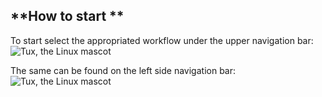 ## **How to start **

To start select the appropriated workflow under the upper navigation bar:
![Tux, the Linux mascot](/static/images/topnavbar.png)  

The same can be found on the left side navigation bar:  
![Tux, the Linux mascot](/static/images/leftnavbar.png)